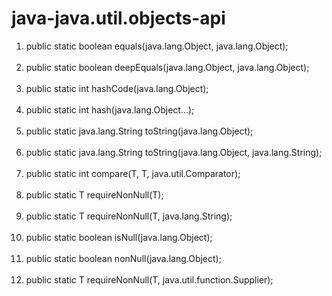 # java-java.util.objects-api

<ol>
	
<li>public static boolean equals(java.lang.Object, java.lang.Object);<br><br></li>
  <li>public static boolean deepEquals(java.lang.Object, java.lang.Object);<br><br></li>
  <li>public static int hashCode(java.lang.Object);<br><br></li>
  <li>public static int hash(java.lang.Object...);<br><br></li>
  <li>public static java.lang.String toString(java.lang.Object);<br><br></li>
  <li>public static java.lang.String toString(java.lang.Object, java.lang.String);<br><br></li>
  <li>public static <T> int compare(T, T, java.util.Comparator<? super T>);<br><br></li>
  <li>public static <T> T requireNonNull(T);<br><br></li>
  <li>public static <T> T requireNonNull(T, java.lang.String);<br><br></li>
  <li>public static boolean isNull(java.lang.Object);<br><br></li>
  <li>public static boolean nonNull(java.lang.Object);<br><br></li>
  <li>public static <T> T requireNonNull(T, java.util.function.Supplier<java.lang.String>); <br><br></li>
</ol>
